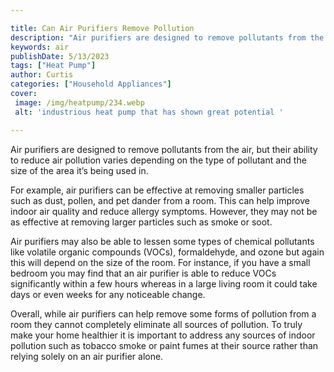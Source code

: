 ```yaml
---

title: Can Air Purifiers Remove Pollution
description: "Air purifiers are designed to remove pollutants from the air, but their ability to reduce air pollution varies depending on the ty...see more"
keywords: air
publishDate: 5/13/2023
tags: ["Heat Pump"]
author: Curtis
categories: ["Household Appliances"]
cover: 
 image: /img/heatpump/234.webp
 alt: 'industrious heat pump that has shown great potential '

---
```


Air purifiers are designed to remove pollutants from the air, but their ability to reduce air pollution varies depending on the type of pollutant and the size of the area it’s being used in. 

For example, air purifiers can be effective at removing smaller particles such as dust, pollen, and pet dander from a room. This can help improve indoor air quality and reduce allergy symptoms. However, they may not be as effective at removing larger particles such as smoke or soot. 

Air purifiers may also be able to lessen some types of chemical pollutants like volatile organic compounds (VOCs), formaldehyde, and ozone but again this will depend on the size of the room. For instance, if you have a small bedroom you may find that an air purifier is able to reduce VOCs significantly within a few hours whereas in a large living room it could take days or even weeks for any noticeable change. 

Overall, while air purifiers can help remove some forms of pollution from a room they cannot completely eliminate all sources of pollution. To truly make your home healthier it is important to address any sources of indoor pollution such as tobacco smoke or paint fumes at their source rather than relying solely on an air purifier alone.

